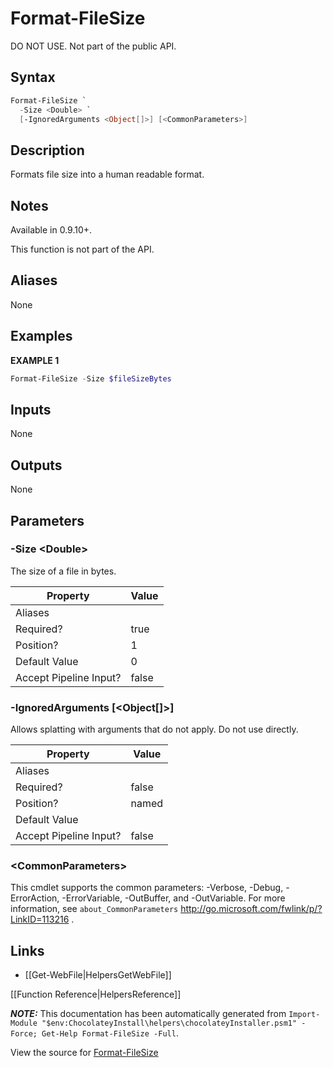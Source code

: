 ﻿# Format-FileSize

<!-- This documentation is automatically generated from https://github.com/chocolatey/choco/tree/stable/src/chocolatey.resources/helpers/functions/Format-FileSize.ps1 using https://github.com/chocolatey/choco/tree/stable/GenerateDocs.ps1. Contributions are welcome at the original location(s). -->

DO NOT USE. Not part of the public API.

## Syntax

~~~powershell
Format-FileSize `
  -Size <Double> `
  [-IgnoredArguments <Object[]>] [<CommonParameters>]
~~~

## Description

Formats file size into a human readable format.

## Notes

Available in 0.9.10+.

This function is not part of the API.

## Aliases

None

## Examples

 **EXAMPLE 1**

~~~powershell
Format-FileSize -Size $fileSizeBytes

~~~ 

## Inputs

None

## Outputs

None

## Parameters

###  -Size &lt;Double&gt;
The size of a file in bytes.

Property               | Value
---------------------- | -----
Aliases                | 
Required?              | true
Position?              | 1
Default Value          | 0
Accept Pipeline Input? | false
 
###  -IgnoredArguments [&lt;Object[]&gt;]
Allows splatting with arguments that do not apply. Do not use directly.

Property               | Value
---------------------- | -----
Aliases                | 
Required?              | false
Position?              | named
Default Value          | 
Accept Pipeline Input? | false
 
### &lt;CommonParameters&gt;

This cmdlet supports the common parameters: -Verbose, -Debug, -ErrorAction, -ErrorVariable, -OutBuffer, and -OutVariable. For more information, see `about_CommonParameters` http://go.microsoft.com/fwlink/p/?LinkID=113216 .


## Links

 * [[Get-WebFile|HelpersGetWebFile]]


[[Function Reference|HelpersReference]]

***NOTE:*** This documentation has been automatically generated from `Import-Module "$env:ChocolateyInstall\helpers\chocolateyInstaller.psm1" -Force; Get-Help Format-FileSize -Full`.

View the source for [Format-FileSize](https://github.com/chocolatey/choco/tree/stable/src/chocolatey.resources/helpers/functions/Format-FileSize.ps1)
